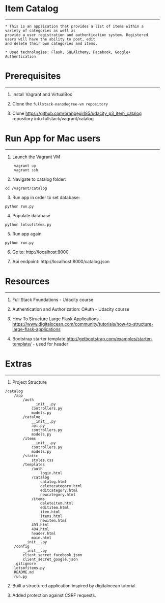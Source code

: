 # Item Catalog
--------------

    * This is an application that provides a list of items within a variety of categories as well as
    provide a user registration and authentication system. Registered users will have the ability to post, edit
    and delete their own categories and items.

    * Used technologies: Flask, SQLAlchemy, Facebook, Google+ Authentication


# Prerequisites
---------------
1. Install Vagrant and VirtualBox

2. Clone the `fullstack-nanodegree-vm repository`

3. Clone https://github.com/orangegirl85/udacity_p3_item_catalog repository
   into fullstack/vagrant/catalog


# Run App for Mac users
-----------------------
1. Launch the Vagrant VM
```
    vagrant up
    vagrant ssh
```

2. Navigate to catalog folder:

`cd /vagrant/catalog`

3. Run app in order to set database:

`python run.py`

4. Populate database

`python lotsofitems.py`

5. Run app again

`python run.py`

6. Go to: http://localhost:8000

7. Api endpoint: http://localhost:8000/catalog.json



# Resources
----------
1. Full Stack Foundations - Udacity course

2. Authentication and Authorization: OAuth - Udacity course

3. How To Structure Large Flask Applications - https://www.digitalocean.com/community/tutorials/how-to-structure-large-flask-applications

4. Bootstrap starter template http://getbootstrap.com/examples/starter-template/ - used for header


# Extras
----------
1. Project Structure
```
/catalog
    /app
        /auth
            __init__.py
            controllers.py
            models.py
        /catalog
            __init__.py
            api.py
            controllers.py
            models.py
        /items
            __init__.py
            controllers.py
            models.py
        /static
            styles.css
        /templates
            /auth
                login.html
            /catalog
                catalog.html
                deletecategory.html
                editcategory.html
                newcategory.html
            /items
                deleteitem.html
                edititem.html
                item.html
                items.html
                newitem.html
            403.html
            404.html
            header.html
            main.html
        __init__.py
    /config
        __init__.py
        client_secret_facebook.json
        client_secret_google.json
    .gitignore
    lotsofitems.py
    README.md
    run.py

```

2. Built a structured application inspired by digitalocean tutorial.

3. Added protection against CSRF requests.